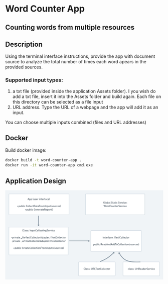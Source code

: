 # Word Counter App
## Counting words from multiple resources

## Description
Using the terminal interface instructions, provide the app with document source to analyze the total number of times each word apears in the provided sources.
### Supported input types:
1. a txt file (provided inside the application Assets folder). I you wish do add a txt file, insert it into the Assets folder and build again. Each file on this directory can be selected as a file input
2. URL address. Type the URL of a webpage and the app will add it as an input.

You can choose multiple inputs combined (files and URL addresses)
## Docker
Build docker image:

```sh
docker build -t word-counter-app .
docker run -it word-counter-app cmd.exe
```

## Application Design
![alt text](https://github.com/liorbashan/WordSorting/blob/master/Word%20Counter%20App.png?raw=true)
